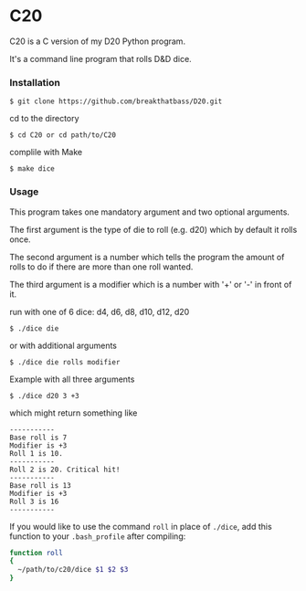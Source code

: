 # C20

C20 is a C version of my D20 Python program.

It's a command line program that rolls D&D dice.

### Installation

```
$ git clone https://github.com/breakthatbass/D20.git
```
cd to the directory
```
$ cd C20 or cd path/to/C20
```
complile with Make
```
$ make dice
```

### Usage

This program takes one mandatory argument and two optional arguments.

The first argument is the type of die to roll (e.g. d20) which by default it rolls once.

The second argument is a number which tells the program the amount of rolls to do if there are more than one roll wanted.

The third argument is a modifier which is a number with '+' or '-' in front of it.

run with one of 6 dice: d4, d6, d8, d10, d12, d20
```
$ ./dice die
```
or with additional arguments
```
$ ./dice die rolls modifier
```
Example with all three arguments
```
$ ./dice d20 3 +3
```
which might return something like
```
-----------
Base roll is 7
Modifier is +3
Roll 1 is 10.
-----------
Roll 2 is 20. Critical hit!
-----------
Base roll is 13
Modifier is +3
Roll 3 is 16
-----------
```
If you would like to use the command ```roll``` in place of ```./dice```, add this function to your ```.bash_profile``` after compiling:

``` bash
function roll 
{ 
  ~/path/to/c20/dice $1 $2 $3 
}
```